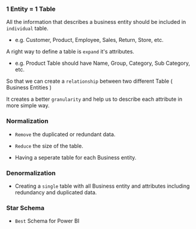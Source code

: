 ### 1 Entity = 1 Table

All the information that describes a business entity should be included in `individual` table.

- e.g. Customer, Product, Employee, Sales, Return, Store, etc.

A right way to define a table is `expand` it's attributes.

- e.g. Product Table should have Name, Group, Category, Sub Category, etc.

So that we can create a `relationship` between two different Table ( Business Entities )

It creates a better `granularity` and help us to describe each attribute in more simple way.

### Normalization

- `Remove` the duplicated or redundant data.

- `Reduce` the size of the table.

- Having a seperate table for each Business entity.

### Denormalization

- Creating a `single` table with all Business entity and attributes including redundancy and duplicated data.

### Star Schema

- `Best` Schema for Power BI
